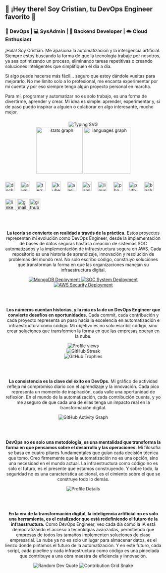 <h2 align="left">🚀 ¡Hey there! Soy Cristian, tu DevOps Engineer favorito 🎯</h2>

<h3 align="left">🔄 DevOps | 💻 SysAdmin | 🔧 Backend Developer | ☁️ Cloud Enthusiast</h3>

<p align="left">
  ¡Hola! Soy Cristian. Me apasiona la automatización y la inteligencia artificial. Siempre estoy buscando la forma de que la tecnología trabaje por nosotros, ya sea optimizando un proceso, eliminando tareas repetitivas o creando soluciones inteligentes que simplifiquen el día a día.
</p>

<p align="left">
  Si algo puede hacerse más fácil… seguro que estoy dándole vueltas para mejorarlo. No me limito solo a lo profesional, me encanta experimentar por mi cuenta y por eso siempre tengo algún proyecto personal en marcha.
</p>

<p align="left">
  Para mí, programar y automatizar no es solo trabajo, es una forma de divertirme, aprender y crear. Mi idea es simple: aprender, experimentar y, si de paso puedo inspirar a alguien o colaborar en algo interesante, mucho mejor.
</p>

###

<div align="center">
  <img src="https://readme-typing-svg.herokuapp.com?font=Fira+Code&weight=500&size=25&pause=1000&color=ff69b4&center=true&vCenter=true&width=600&height=100&lines=Automation+is+not+a+choice;it's+a+necessity;Infrastructure+as+Code+is+the+future;Security+first%2C+always+first" alt="Typing SVG" />
</div>

<div align="center">
  <img src="https://github-readme-stats.vercel.app/api?username=Cpergom2409&hide_title=false&hide_rank=false&show_icons=true&include_all_commits=true&count_private=true&disable_animations=false&theme=dracula&locale=es&hide_border=false&show_contributions=true" height="150" alt="stats graph"  />
  <img src="https://github-readme-stats.vercel.app/api/top-langs?username=Cpergom2409&locale=es&hide_title=false&layout=compact&card_width=320&langs_count=5&theme=dracula&hide_border=false" height="150" alt="languages graph"  />
</div>

###

<div align="left">
  <img src="https://cdn.jsdelivr.net/gh/devicons/devicon/icons/docker/docker-original.svg" height="30" alt="docker logo"  />
  <img width="12" />
  <img src="https://cdn.jsdelivr.net/gh/devicons/devicon/icons/amazonwebservices/amazonwebservices-original-wordmark.svg" height="30" alt="aws logo"  />
  <img width="12" />
  <img src="https://cdn.jsdelivr.net/gh/devicons/devicon/icons/terraform/terraform-original.svg" height="30" alt="terraform logo"  />
  <img width="12" />
  <img src="https://cdn.jsdelivr.net/gh/devicons/devicon/icons/kubernetes/kubernetes-plain.svg" height="30" alt="kubernetes logo"  />
  <img width="12" />
  <img src="https://cdn.jsdelivr.net/gh/devicons/devicon/icons/ansible/ansible-original.svg" height="30" alt="ansible logo"  />
  <img width="12" />
  <img src="https://cdn.jsdelivr.net/gh/devicons/devicon/icons/yaml/yaml-original.svg" height="30" alt="yaml logo"  />
  <img width="12" />
  <img src="https://cdn.jsdelivr.net/gh/devicons/devicon/icons/linux/linux-original.svg" height="30" alt="linux logo"  />
  <img width="12" />
  <img src="https://cdn.jsdelivr.net/gh/devicons/devicon/icons/php/php-original.svg" height="30" alt="php logo"  />
  <img width="12" />
  <img src="https://cdn.jsdelivr.net/gh/devicons/devicon/icons/python/python-original.svg" height="30" alt="python logo"  />
  <img width="12" />
  <img src="https://cdn.jsdelivr.net/gh/devicons/devicon/icons/bash/bash-original.svg" height="30" alt="bash logo"  />
</div>

###

<div align="left">
  <a href="https://www.linkedin.com/in/cristian-pérez-356961262" target="_blank">
    <img src="https://img.shields.io/static/v1?message=LinkedIn&logo=linkedin&label=&color=0077B5&logoColor=white&labelColor=&style=for-the-badge" height="35" alt="linkedin logo"  />
  </a>
  <a href="mailto:gomezperezcristian2004@gmail.com" target="_blank">
    <img src="https://img.shields.io/static/v1?message=Gmail&logo=gmail&label=&color=D14836&logoColor=white&labelColor=&style=for-the-badge" height="35" alt="gmail logo"  />
  </a>
  <a href="https://github.com/Cpergom2409" target="_blank">
    <img src="https://img.shields.io/static/v1?message=GitHub&logo=github&label=&color=000000&logoColor=white&labelColor=&style=for-the-badge" height="35" alt="github logo"  />
  </a>
</div>

###

<br clear="both">

###

<p align="center">
  <strong>La teoría se convierte en realidad a través de la práctica.</strong> Estos proyectos representan mi evolución como DevOps Engineer, desde la implementación de bases de datos seguras hasta la creación de sistemas SOC automatizados y la implementación de infraestructura segura en AWS. Cada repositorio es una historia de aprendizaje, innovación y resolución de problemas del mundo real. No solo escribo código, construyo soluciones que transforman la forma en que las organizaciones manejan su infraestructura digital.
</p>

<div align="center">
  <a href="https://github.com/Cpergom2409/MongoDB-Deployment-Secure-Automated" target="_blank">
    <img src="https://github-readme-stats.vercel.app/api/pin/?username=Cpergom2409&repo=MongoDB-Deployment-Secure-Automated&theme=dracula&hide_border=true" alt="MongoDB Deployment" />
  </a>
  <a href="https://github.com/Cpergom2409/DevOps-Business-Automated-SOC-System-Deployment" target="_blank">
    <img src="https://github-readme-stats.vercel.app/api/pin/?username=Cpergom2409&repo=DevOps-Business-Automated-SOC-System-Deployment&theme=dracula&hide_border=true" alt="SOC System Deployment" />
  </a>
  <a href="https://github.com/Cpergom2409/From-Code-to-Security-Deployment-Compliance-and-Detection-of-Threats-in-AWS" target="_blank">
    <img src="https://github-readme-stats.vercel.app/api/pin/?username=Cpergom2409&repo=From-Code-to-Security-Deployment-Compliance-and-Detection-of-Threats-in-AWS&theme=dracula&hide_border=true" alt="AWS Security Deployment" />
  </a>
</div>

###

<br clear="both">

###

<p align="center">
  <strong>Los números cuentan historias, y la mía es la de un DevOps Engineer que convierte desafíos en oportunidades.</strong> Cada commit, cada contribución y cada proyecto representa un paso hacia la excelencia en automatización e infraestructura como código. Mi objetivo es no solo escribir código, sino crear soluciones que transformen la forma en que las empresas operan en la nube.
</p>

<div align="center">
  <!-- Profile Views Counter -->
  <img src="https://komarev.com/ghpvc/?username=Cpergom2409&color=dc143c&style=for-the-badge" alt="Profile views" />
  <br/>
  <!-- GitHub Streak Stats -->
  <img src="https://github-readme-streak-stats.herokuapp.com/?user=Cpergom2409&theme=dracula&hide_border=true" alt="GitHub Streak" />
  <br/>
  <!-- GitHub Trophies -->
  <img src="https://github-profile-trophy.vercel.app/?username=Cpergom2409&theme=dracula&row=1&column=6" alt="GitHub Trophies" />
</div>

###

<br clear="both">

###

<p align="center">
  <strong>La consistencia es la clave del éxito en DevOps.</strong> Mi gráfico de actividad refleja mi compromiso diario con el aprendizaje y la innovación. Cada pico representa un momento de inspiración, cada valle una oportunidad de reflexión. En el mundo de la automatización, cada contribución cuenta, y yo me aseguro de que cada una de ellas tenga un impacto real en la transformación digital.
</p>

<div align="center">
  <!-- GitHub Activity Graph -->
  <img src="https://github-readme-activity-graph.vercel.app/graph?username=Cpergom2409&theme=dracula&hide_border=true&area=true&area_color=ff69b4&line=ff69b4&point=ffffff" alt="GitHub Activity Graph" />
</div>

###

<br clear="both">

###

<p align="center">
  <strong>DevOps no es solo una metodología, es una mentalidad que transforma la forma en que pensamos sobre el desarrollo y las operaciones.</strong> Mi filosofía se basa en cuatro pilares fundamentales que guían cada decisión técnica que tomo. Creo firmemente que la automatización no es una opción, sino una necesidad en el mundo actual. La infraestructura como código no es solo el futuro, es el presente que estamos construyendo. Y sobre todo, la seguridad no es una característica adicional, es el cimiento sobre el que se construye todo lo demás.
</p>

<div align="center">
  
  <!-- 3D Profile Card -->
  <img src="https://github-profile-summary-cards.vercel.app/api/cards/profile-details?username=Cpergom2409&theme=dracula&hide_border=true" alt="Profile Details" />
  
</div>

###

<br clear="both">

###

<p align="center">
  <strong>En la era de la transformación digital, la inteligencia artificial no es solo una herramienta, es el catalizador que está redefiniendo el futuro de la infraestructura.</strong> Como DevOps Engineer, veo cada día cómo la IA está democratizando el acceso a tecnologías avanzadas, permitiendo que empresas de todos los tamaños implementen soluciones de clase empresarial. La nube ya no es solo un lugar para almacenar datos, es el lienzo donde pintamos el futuro de la automatización. Y en este futuro, cada script, cada pipeline y cada infraestructura como código es una pincelada que contribuye a una obra maestra de eficiencia y innovación.
</p>

<div align="center">
  <!-- Random Dev Quote -->
  <img src="https://quotes-github-readme.vercel.app/api?type=horizontal&theme=dracula" alt="Random Dev Quote" />
  
  <!-- GitHub Contribution Grid -->
  <img src="https://github-contribution-grid-snake.vercel.app/grid_contribution_graph.gif" alt="Contribution Grid Snake" />
</div>

###

